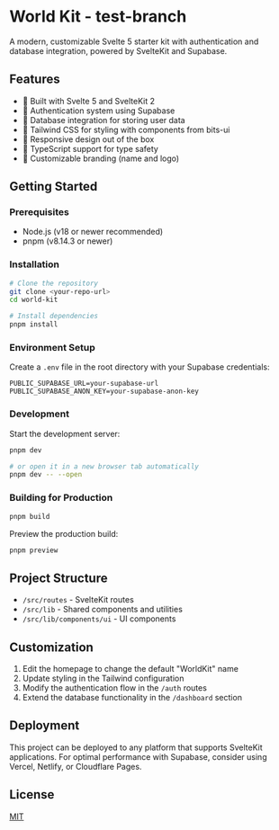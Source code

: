 # World Kit - test-branch

A modern, customizable Svelte 5 starter kit with authentication and database integration, powered by SvelteKit and Supabase.

## Features

- 🚀 Built with Svelte 5 and SvelteKit 2
- 🔐 Authentication system using Supabase
- 💾 Database integration for storing user data
- 🎨 Tailwind CSS for styling with components from bits-ui
- 📱 Responsive design out of the box
- 🔧 TypeScript support for type safety
- 🧩 Customizable branding (name and logo)

## Getting Started

### Prerequisites

- Node.js (v18 or newer recommended)
- pnpm (v8.14.3 or newer)

### Installation

```bash
# Clone the repository
git clone <your-repo-url>
cd world-kit

# Install dependencies
pnpm install
```

### Environment Setup

Create a `.env` file in the root directory with your Supabase credentials:

```
PUBLIC_SUPABASE_URL=your-supabase-url
PUBLIC_SUPABASE_ANON_KEY=your-supabase-anon-key
```

### Development

Start the development server:

```bash
pnpm dev

# or open it in a new browser tab automatically
pnpm dev -- --open
```

### Building for Production

```bash
pnpm build
```

Preview the production build:

```bash
pnpm preview
```

## Project Structure

- `/src/routes` - SvelteKit routes
- `/src/lib` - Shared components and utilities
- `/src/lib/components/ui` - UI components

## Customization

1. Edit the homepage to change the default "WorldKit" name
2. Update styling in the Tailwind configuration
3. Modify the authentication flow in the `/auth` routes
4. Extend the database functionality in the `/dashboard` section

## Deployment

This project can be deployed to any platform that supports SvelteKit applications. For optimal performance with Supabase, consider using Vercel, Netlify, or Cloudflare Pages.

## License

[MIT](LICENSE)
